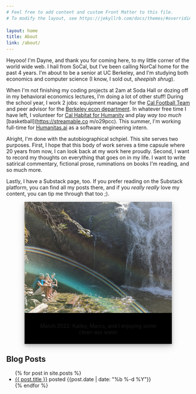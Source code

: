 ```yaml
---
# Feel free to add content and custom Front Matter to this file.
# To modify the layout, see https://jekyllrb.com/docs/themes/#overriding-theme-defaults

layout: home
title: About
link: /about/
---
```


<style>
body {margin:25px;}

div.polaroid {
  width: 80%;
  background-color: black;
  box-shadow: 0 4px 8px 0 rgba(0, 0, 0, 0.2), 0 6px 20px 0 rgba(0, 0, 0, 0.19);
  margin-bottom: 25px;
}

div.container {
  text-align: center;
  padding: 10px 20px;
}
</style>

Heyooo! I'm Dayne, and thank you for coming here, to my little corner of the world wide web. I hail from SoCal, but I've been calling NorCal home for the past 4 years. I'm about to be a senior at UC Berkeley, and I'm studying both economics and computer science (I know, I sold out, *sheepish shrug*).

When I'm not finishing my coding projects at 2am at Soda Hall or dozing off in my behavioral economics lectures, I'm doing a lot of other stuff! During the school year, I work 2 jobs: equipment manager for the [Cal Football Team](https://www.instagram.com/cal_football/) and peer advisor for the [Berkeley econ department](https://www.instagram.com/cal_econadvising/). In whatever free time I have left, I volunteer for [Cal Habitat for Humanity](https://www.calhabitat.org/) and play *way too much* [basketball](https://streamable.co m/o29pcc). This summer, I'm working full-time for [Humanitas.ai](https://humanitas.ai/) as a software engineering intern.

Alright, I'm done with the autobiographical schpiel. This site serves two purposes. First, I hope that this body of work serves a time capsule where 20 years from now, I can look back at my work here proudly. Second, I want to record my thoughts on everything that goes on in my life. I want to write satirical commentary, fictional prose, ruminations on books I'm reading, and so much more.

Lastly, I have a Substack page, too. If you prefer reading on the Substack platform, you can find all my posts there, and if you *really really* love my content, you can tip me through that too ;).

<center>
<div class="polaroid">
    <img src="/assets/images/habitatpicture.jpg">
    <div class="container">
    <p>March 2022: Kailey, Marco, and I enjoying some clean-ass water</p>
    </div>
</div>
</center>

## **Blog Posts**
<ul>
  {% for post in site.posts %}
    <li>
      <a href="{{ post.url }}">{{ post.title }}</a> posted {{post.date | date: "%b %-d %Y"}}
    </li>
  {% endfor %}
</ul>